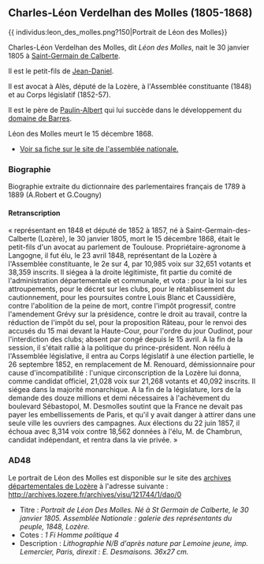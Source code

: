 ## Charles-Léon Verdelhan des Molles (1805-1868)

{{ individus:leon\_des\_molles.png?150\|Portrait de Léon des Molles}}

Charles-Léon Verdelhan des Molles, dit *Léon des Molles*, nait le 30 janvier 1805 à [Saint-Germain de Calberte](Liste_des_propriétés_notables).

Il est le petit-fils de [Jean-Daniel](Jean-Daniel_Verdelhan_des_Molles_(1737-1822)).

Il est avocat à Alès, député de la Lozère, à l'Assemblée constituante (1848) et au Corps législatif (1852-57).

Il est le père de [Paulin-Albert](Paulin-Joseph-Albert_de_Verdelhan_des_Molles_(1837-1914)) qui lui succède dans le développement du [domaine de Barres](Liste_des_propriétés_notables#Château_de_Barres).

Léon des Molles meurt le 15 décembre 1868.

 * [Voir sa fiche sur le site de l'assemblée nationale.](http://www.assemblee-nationale.fr/sycomore/fiche.asp?num_dept=9593)

### Biographie

Biographie extraite du dictionnaire des parlementaires français de 1789 à 1889 (A.Robert et G.Cougny)

#### Retranscription

« représentant en 1848 et député de 1852 à 1857, né à Saint-Germain-des-Calberte (Lozère), le 30 janvier 1805, mort le 15 décembre 1868, était le petit-fils d'un avocat au parlement de Toulouse. Propriétaire-agronome à Langogne, il fut élu, le 23 avril 1848, représentant de la Lozère à l'Assemblée constituante, le 2e sur 4, par 10,985 voix sur 32,651 votants et 38,359 inscrits. Il siégea à la droite légitimiste, fit partie du comité de l'administration départementale et communale, et vota : pour la loi sur les attroupements, pour le décret sur les clubs, pour le rétablissement du cautionnement, pour les poursuites contre Louis Blanc et Caussidière, contre l'abolition de la peine de mort, contre l'impôt progressif, contre l'amendement Grévy sur la présidence, contre le droit au travail, contre la réduction de l'impôt du sel, pour la proposition Râteau, pour le renvoi des accusés du 15 mai devant la Haute-Cour, pour l'ordre du jour Oudinot, pour l'interdiction des clubs; absent par congé depuis le 15 avril. A la fin de la session, il s'était rallié à la politique du prince-président. Non réélu à l'Assemblée législative, il entra au Corps législatif à une élection partielle, le 26 septembre 1852, en remplacement de M. Renouard, démissionnaire pour cause d'incompatibilité : l'unique circonscription de la Lozère lui donna, comme candidat officiel, 21,028 voix sur 21,268 votants et 40,092 inscrits. Il siégea dans la majorité monarchique. A la fin de la législature, lors de la demande des douze millions et demi nécessaires à l'achèvement du boulevard Sébastopol, M. Desmolles soutint que la France ne devait pas payer les embellissements de Paris, et qu'il y avait danger à attirer dans une seule ville les ouvriers des campagnes. Aux élections du 22 juin 1857, il échoua avec 8,314 voix contre 18,562 données à l'élu, M. de Chambrun, candidat indépendant, et rentra dans la vie privée. »

### AD48

Le portrait de Léon des Molles est disponible sur le site des [archives départementales de Lozère](http://archives.lozere.fr/) à l'adresse suivante :
<http://archives.lozere.fr/archives/visu/121744/1/dao/0>

 * Titre : *Portrait de Léon Des Molles. Né à St Germain de Calberte, le 30 janvier 1805. Assemblée Nationale : galerie des représentants du peuple, 1848, Lozère.*
 * Cotes : *1 Fi Homme politique 4*
 * Description : *Lithographie N/B d'après nature par Lemoine jeune, imp. Lemercier, Paris, direxit : E. Desmaisons. 36x27 cm.*
